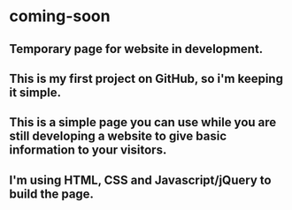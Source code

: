 # coming-soon
## Temporary page for website in development. 
## This is my first project on GitHub, so i'm keeping it simple.
## This is a simple page you can use while you are still developing a website to give basic information to your visitors.
## I'm using HTML, CSS and Javascript/jQuery to build the page. 
